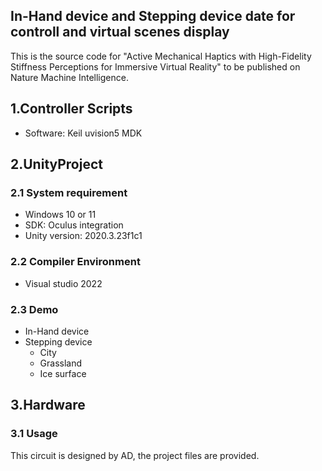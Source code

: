 ## In-Hand device and Stepping device date for controll and virtual scenes display
This is the source code for "Active Mechanical Haptics with High-Fidelity Stiffness Perceptions for Immersive Virtual Reality" to be published on Nature Machine Intelligence.
## 1.Controller Scripts
  * Software: Keil uvision5 MDK
## 2.UnityProject
### 2.1 System requirement
  * Windows 10 or 11
  * SDK: Oculus integration
  * Unity version: 2020.3.23f1c1
### 2.2 Compiler Environment
  * Visual studio 2022
### 2.3 Demo
  * In-Hand device
  * Stepping device
    * City
    * Grassland
    * Ice surface
 ## 3.Hardware
### 3.1 Usage
  This circuit is designed by AD, the project files are provided.
